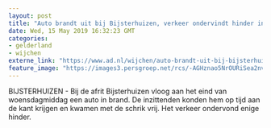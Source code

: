 ```yaml
---
layout: post
title: "Auto brandt uit bij Bijsterhuizen, verkeer ondervindt hinder in avondspits"
date: Wed, 15 May 2019 16:32:23 GMT
categories: 
- gelderland 
- wijchen 
externe_link: "https://www.ad.nl/wijchen/auto-brandt-uit-bij-bijsterhuizen-verkeer-ondervindt-hinder-in-avondspits~a6780b60/"
feature_image: "https://images3.persgroep.net/rcs/-AGHznao5NrOURiSea2nvtIdnAE/diocontent/148450729/_fitwidth/400/?appId=21791a8992982cd8da851550a453bd7f&quality=0.7"
---
```


BIJSTERHUIZEN - Bij de afrit Bijsterhuizen vloog aan het eind van woensdagmiddag een auto in brand. De inzittenden konden hem op tijd aan de kant krijgen en kwamen met de schrik vrij. Het verkeer ondervond enige hinder.
